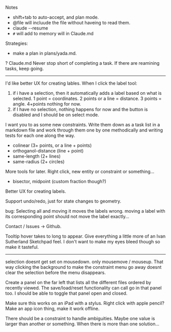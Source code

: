 Notes
- shift+tab to auto-accept, and plan mode.
- @file will incluude the file without haveing to read them.
- claude --resume
- `#` will add to memory will in Claude.md

Strategies:
- make a plan in plans/yada.md.


? Claude.md Never stop short of completing a task. If there are reamining tasks, keep going.

---




I'd like better UX for creating lables. When I click the label tool:
1. if i have a selection, then it automatically adds a label based on what is selected. 1 point = coordinates. 2 points or a line = distance. 3 points = angle. 4+points nothing for now.
2. if I have no selection, nothing happens for now and the button is disabled and I should be on select mode.



I want you to as some new constraints. Write them down as a task list in a markdown file and work through them one by one methodically and writing tests for each one along the way.
- colinear (3+ points, or a line + points)
- orthoganol-distance (line + point)
- same-length (2+ lines)
- same-radius (2+ circles)


More tools for later. Right click, new entity or constraint or something...
- bisector, midpoint (custom fraction though?)


Better UX for creating labels.


Support undo/redo, just for state changes to geometry.


bug: Selecting all and moving it moves the labels wrong. moving a label with its corresponding point should not move the label exactly...

Contact / Issues -> Github.

Tooltip hover takes to long to appear.
Give everything a little more of an Ivan Sutherland Sketchpad feel. I don't want to make my eyes bleed though so make it tasteful.


---

selection doesnt get set on mousedown. only mousemove / mouseup. That way clicking the background to make the constraint menu go away doesnt clear the selection before the menu disappears.


Create a panel on the far left that lists all the different files ordered by recently viewed. The save/load/reset functionality can call go in that panel too. I should be able to toggle that panel open and closed.




Make sure this works on an iPad with a stylus. Right click with apple pencil?
Make an app icon thing, make it work offline.


There should be a constraint to handle ambiguities. Maybe one value is larger than another or something. When there is more than one solution...



